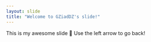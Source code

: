 ```yaml
---
layout: slide
title: "Welcome to GZiadDZ's slide!"
---
```

This is my awesome slide 🎉
Use the left arrow to go back!
